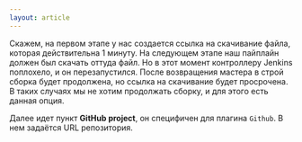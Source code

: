 ```yaml
---
layout: article
---
```

Скажем, на первом этапе у нас создается ссылка на скачивание файла, которая действительна 1 минуту.  На следующем этапе наш пайплайн должен был скачать оттуда файл. Но в этот момент контроллеру Jenkins поплохело, и он перезапустился.  После возвращения мастера в строй сборка будет продолжена, но ссылка на скачивание будет просрочена. В таких случаях мы не хотим продолжать сборку, и для этого есть данная опция.

Далее идет пункт **GitHub project**, он специфичен для плагина `Github`. В нем задаётся URL репозитория.

